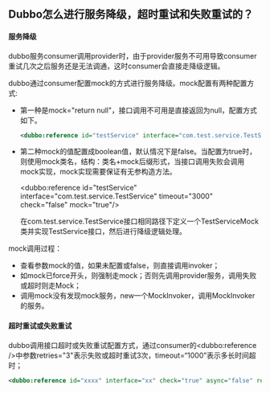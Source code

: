 ## Dubbo怎么进行服务降级，超时重试和失败重试的？

#### 服务降级

dubbo服务consumer调用provider时，由于provider服务不可用导致consumer重试几次之后服务还是无法调通，这时consumer会直接走降级逻辑。

dubbo通过consumer配置mock的方式进行服务降级。mock配置有两种配置方式:

- 第一种是mock="return null"，接口调用不可用是直接返回为null，配置方式如下。

  ```xml
  <dubbo:reference id="testService" interface="com.test.service.TestService" timeout="3000" check="false" mock="return null"/>
  ```

- 第二种mock的值配置成boolean值，默认情况下是false。当配置为true时，则使用mock类名，结构：类名+mock后缀形式，当接口调用失败会调用mock实现，mock实现需要保证有无参构造方法。

  <dubbo:reference id="testService" interface="com.test.service.TestService" timeout="3000"  check="false" mock="true"/>

  在com.test.service.TestService接口相同路径下定义一个TestServiceMock类并实现TestService接口，然后进行降级逻辑处理。



mock调用过程：

- 查看参数mock的值，如果未配置或false，则直接调用invoker；
- 如mock已force开头，则强制走mock；否则先调用provider服务，调用失败或超时则走Mock；
- 调用mock没有发现mock服务，new一个MockInvoker，调用MockInvoker的服务。



#### 超时重试或失败重试

dubbo调用接口超时或失败重试配置方式，通过consumer的<dubbo:reference />中参数retries="3"表示失败或超时重试3次，timeout=“1000”表示多长时间超时；

```xml
<dubbo:reference id="xxxx" interface="xx" check="true" async="false" retries="3" timeout="1000"/>
```


